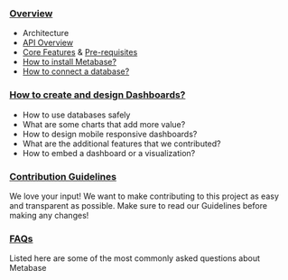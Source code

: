 ### [Overview](./users-guide/01-what-is-metabase.md)

- Architecture
- [API Overview](https://www.metabase.com/docs/latest/api-documentation.html)
- [Core Features](/README.md#features) & [Pre-requisites](./users-guide/02-database-basics.md)
- [How to install Metabase?](/README.md#installation)
- [How to connect a database?](https://www.metabase.com/docs/latest/operations-guide/migrating-from-h2.html)

### [How to create and design Dashboards?](./users-guide/07-dashboards.md)

- How to use databases safely
- What are some charts that add more value?
- How to design mobile responsive dashboards?
- What are the additional features that we contributed? 
- How to embed a dashboard or a visualization?

### [Contribution Guidelines]()
We love your input! We want to make contributing to this project as easy and transparent as possible. Make sure to read our Guidelines before making any changes!

### [FAQs](./faq.md)

Listed here are some of the most commonly asked questions about Metabase